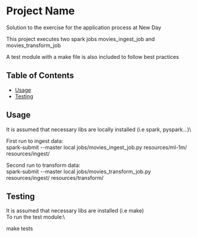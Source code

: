 # Project Name

Solution to the exercise for the application process at New Day

This project executes two spark jobs movies_ingest_job and movies_transform_job 

A test module with a make file is also included to follow best practices

## Table of Contents

- [Usage](#usage)
- [Testing](#Testing)


## Usage

It is assumed that necessary libs are locally installed (i.e spark, pyspark...)\

First run to ingest data:\
spark-submit --master local jobs/movies_ingest_job.py resources/ml-1m/ resources/ingest/

Second run to transform data:\
spark-submit --master local jobs/movies_transform_job.py resources/ingest/ resources/transform/

## Testing
It is assumed that necessary libs are installed (i.e make)\
To run the test module:\

make tests
